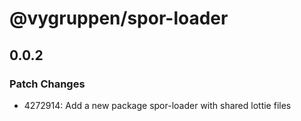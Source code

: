 # @vygruppen/spor-loader

## 0.0.2
### Patch Changes

- 4272914: Add a new package spor-loader with shared lottie files
